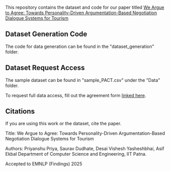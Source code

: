 This repository contains the dataset and code for our paper titled [We Argue to Agree: Towards Personality-Driven Argumentation-Based Negotiation Dialogue Systems for Tourism
]()

## Dataset Generation Code
The code for data generation can be found in the "dataset_generation" folder.


## Dataset Request Access

The sample dataset can be found in "sample_PACT.csv" under the "Data" folder. 

To request full data access, fill out the agreement form [linked here]([https://www.iitp.ac.in/~ai-nlp-ml/resources.html](https://docs.google.com/forms/d/e/1FAIpQLSfHG0KneDg9ahQlOggDZa_DrXZ6cRzIsHg5-3hHUhhaGReIHQ/viewform?usp=dialog)).

## Citations

If you are using this work or the dataset, cite the paper.

Title: We Argue to Agree: Towards Personality-Driven Argumentation-Based Negotiation Dialogue Systems for Tourism

Authors: Priyanshu Priya, Saurav Dudhate, Desai Vishesh Yasheshbhai, Asif Ekbal
Department of Computer Science and Engineering, IIT Patna.

Accepted to EMNLP (Findings) 2025
